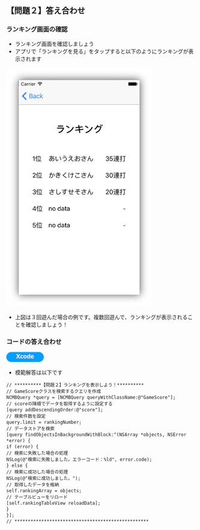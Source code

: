 ## 【問題２】答え合わせ

### ランキング画面の確認

* ランキング画面を確認しましょう
 * アプリで「ランキングを見る」をタップすると以下のようにランキングが表示されます

![ans2-1](/readme-img/ans2-1.png)

* 上図は３回遊んだ場合の例です。複数回遊んで、ランキングが表示されることを確認しましょう！

### コードの答え合わせ

![Xcode](/readme-img/Xcode.png)

* 模範解答は以下です

```objc
// **********【問題２】ランキングを表示しよう！**********
// GameScoreクラスを検索するクエリを作成
NCMBQuery *query = [NCMBQuery queryWithClassName:@"GameScore"];
// scoreの降順でデータを取得するように設定する
[query addDescendingOrder:@"score"];
// 検索件数を設定
query.limit = rankingNumber;
// データストアを検索
[query findObjectsInBackgroundWithBlock:^(NSArray *objects, NSError *error) {
if (error) {
// 検索に失敗した場合の処理
NSLog(@"検索に失敗しました。エラーコード：%ld", error.code);
} else {
// 検索に成功した場合の処理
NSLog(@"検索に成功しました。");
// 取得したデータを格納
self.rankingArray = objects;
// テーブルビューをリロード
[self.rankingTableView reloadData];
}
}];
// **************************************************
```
